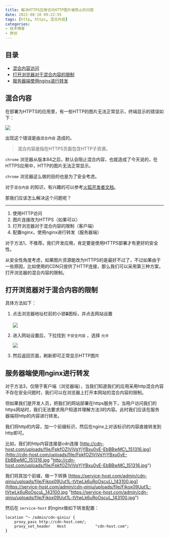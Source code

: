 ```yaml
---
title: 解决HTTPS应用访问HTTP图片被禁止的问题
date: 2022-08-10 09:22:55
tags: [http, https, 混合内容]
categories:
- 技术博客
- 原创
---
```


## 目录
-   [混合内容访问](#混合内容)
-   [打开浏览器对于混合内容的限制](#打开浏览器对于混合内容的限制)
-   [服务器端使用nginx进行转发](#服务器端使用nginx进行转发)

<!-- more -->

## 混合内容

在部署为HTPTS的应用里，有一些HTTP的图片无法正常显示，终端显示的错误如下：

![](https://img-vnote-1251075307.cos.ap-beijing.myqcloud.com/blog/image_loFXESaSKs.png)

出现这个错误是由`混合内容` 造成的。

> 混合内容是指在HTTPS页面包含HTTP子资源。

`chrome` 浏览器从版本84之后，默认会阻止混合内容，也就造成了今天说的，在HTTPS应用中，HTTP的图片无法正常显示。

`chrome` 浏览器这么做的目的也是为了安全考虑。

对于`混合内容` 的知识，有兴趣的可以参考[火狐开发者文档](https://developer.mozilla.org/zh-TW/docs/Web/Security/Mixed_content "火狐开发者文档")。

那我们应该怎么解决这个问题呢？

***

1.  使用HTTP访问
2.  图片连接改为HTTPS（如果可以）
3.  打开浏览器对于混合内容的限制（客户端）
4.  配置nginx，使用nginx进行转发（服务器端）

对于方法1，不推荐。我们开发应用，肯定要是使用HTTPS部署才有更好的安全性。

从安全性角度考虑，如果图片资源能改为HTTPS的是最好不过了，不过如果由于一些原因，比如使用的CDN只提供了HTTP连接，那么我们可以采用第三种方案，打开浏览器的混合内容的限制。

## 打开浏览器对于混合内容的限制

具体方法如下：

1.  点击浏览器地址栏前的小锁🔒图标，并点击网站设置

    ![](https://img-vnote-1251075307.cos.ap-beijing.myqcloud.com/blog/image_avBDz1io0p.png)
2.  进入网站设置后，下拉找到 `不安全内容` ，选择 `允许`&#x20;

    ![](https://img-vnote-1251075307.cos.ap-beijing.myqcloud.com/blog/image_98CvgMjj9C.png)
3.  然后返回页面，刷新即可正常显示HTTP图片

## 服务器端使用nginx进行转发

对于方法3，仅限于客户端（浏览器端），当我们知道我们的应用采用http混合内容不存在安全问题时，我们可以在浏览器上打开本网站的混合内容的限制。

但如果我们是开发人员，把我们的网站部署在https服务下，当用户访问我们的https网站时，我们无法要求用户知道并理解方法3的内容。此时我们应该在服务器端将http的内容进行转发。

我们将http的内容，加一个前缀标识，然后在nginx上对该标识的内容直接转发到http即可。

比如，我们的http内容连接是cdn连接 [http://cdn-host.com/uploads/file/FpkfOZIViVqYjYBxu0vE-EbBBwMC\_151316.jpg](http://cdn-host.com/uploads/file/FpkfOZIViVqYjYBxu0vE-EbBBwMC_151316.jpg "http://cdn-host.com/uploads/file/FpkfOZIViVqYjYBxu0vE-EbBBwMC_151316.jpg")

我们将其加个前缀，做一下转换 [https://service-host.com/admin/cdn-qiniu/uploads/file/Fikox09Uut1L-tVtwLk6uRoOscuL\_143100.jpg](https://service-host.com/admin/cdn-qiniu/uploads/file/Fikox09Uut1L-tVtwLk6uRoOscuL_143100.jpg "https://service-host.com/admin/cdn-qiniu/uploads/file/Fikox09Uut1L-tVtwLk6uRoOscuL_143100.jpg")

然后在 `service-host` 的nginx做如下转发配置：

```text
location ^~ /admin/cdn-qiniu/ {
    proxy_pass http://cdn-host.com/;
    proxy_set_header   Host             "cdn-host.com";
}
```
